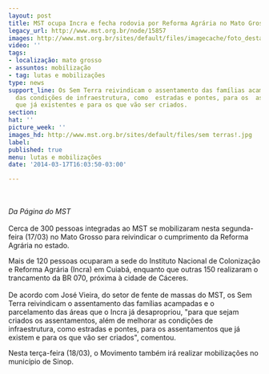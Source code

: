 ```yaml
---
layout: post
title: MST ocupa Incra e fecha rodovia por Reforma Agrária no Mato Grosso
legacy_url: http://www.mst.org.br/node/15857
images: http://www.mst.org.br/sites/default/files/imagecache/foto_destaque/sem terras!.jpg
video: ''
tags:
- localização: mato grosso
- assuntos: mobilização
- tag: lutas e mobilizações
type: news
support_line: Os Sem Terra reivindicam o assentamento das famílias acampadas e o melhoraramento
  das condições de infraestrutura, como  estradas e pontes, para os  assentamentos
  que já existentes e para os que vão ser criados.
section: 
hat: ''
picture_week: ''
images_hd: http://www.mst.org.br/sites/default/files/sem terras!.jpg
label: 
published: true
menu: lutas e mobilizações
date: '2014-03-17T16:03:50-03:00'

---
```

<p><br><br><em>Da Página do MST</em><br><br>Cerca de 300 pessoas integradas ao MST se mobilizaram nesta segunda-feira (17/03) no Mato  Grosso para reivindicar o cumprimento da Reforma Agrária no estado.</p><p>Mais de 120  pessoas ocuparam a sede do Instituto Nacional de Colonização e Reforma Agrária (Incra) em Cuiabá, enquanto que outras 150  realizaram o trancamento da BR 070, próxima à cidade de Cáceres.<br><br>De acordo com José Vieira, do setor de fente de massas do  MST, os Sem Terra reivindicam o assentamento das famílias acampadas e o parcelamento das  áreas que o Incra já desapropriou, "para que sejam criados os assentamentos, além de melhorar as condições de infraestrutura, como estradas e pontes, para os  assentamentos que já existem e para os que vão ser criados", comentou.</p><p>Nesta  terça-feira (18/03), o Movimento também irá realizar mobilizações no município  de Sinop.</p><p>&nbsp;</p>
